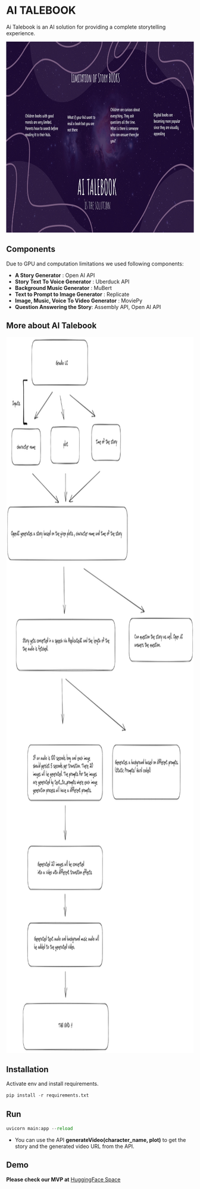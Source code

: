 # AI TALEBOOK

Ai Talebook is an AI solution for providing a complete storytelling experience.

<!-- ![](https://github.com/suyogster/assemblyAI-winter-hackathon-2022/blob/master/inputs/ai_talebook.jpg) -->
<img src="https://github.com/suyogster/assemblyAI-winter-hackathon-2022/blob/master/inputs/ai_talebook.jpg" width="812" height="512">


## Components
Due to GPU and computation limitations we used following components:
- **A Story Generator** : Open AI API
- **Story Text To Voice Generator** : Uberduck API
- **Background Music Generator** : MuBert
- **Text to Prompt to Image Generator** : Replicate
- **Image, Music, Voice To Video Generator** : MoviePy
- **Question Answering the Story**: Assembly API, Open AI API

## More about AI Talebook
<img src="https://github.com/suyogster/assemblyAI-winter-hackathon-2022/blob/master/inputs/Talebook_diagram.png" width="1080" height="1920">

## Installation

Activate env and install requirements.

```python
pip install -r requirements.txt

```

## Run

```python
uvicorn main:app --reload
```

- You can use the API **generateVideo(character_name, plot)** to get the story and the generated video URL from the API.

## Demo
**Please check our MVP at** [HuggingFace Space](https://huggingface.co/spaces/suyogster/assemblyAI-winter-hackathon-2022)

